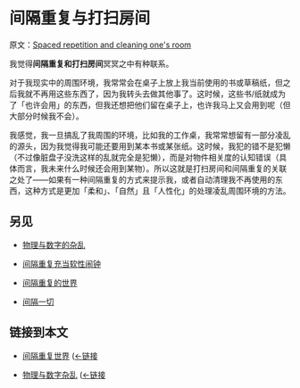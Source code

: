 # 间隔重复与打扫房间

原文：[Spaced repetition and cleaning one's room](https://wiki.issarice.com/wiki/Spaced_repetition_and_cleaning_one%27s_room)

我觉得**间隔重复和打扫房间**冥冥之中有种联系。

对于我现实中的周围环境，我常常会在桌子上放上我当前使用的书或草稿纸，但之后我就不再用这些东西了，因为我转头去做其他事了。这时候，这些书/纸就成为了「也许会用」的东西，但我还想把他们留在桌子上，也许我马上又会用到呢（但大部分时候我不会）。

我感觉，我一旦搞乱了我周围的环境，比如我的工作桌，我常常想留有一部分凌乱的源头，因为我觉得我可能还要用到某本书或某张纸。这时候，我犯的错不是犯懒（不过像脏盘子没洗这样的乱就完全是犯懒），而是对物件相关度的认知错误（具体而言，我未来什么时候还会用到某物）。所以这就是打扫房间和间隔重复的关联之处了——如果有一种间隔重复的方式来提示我，或者自动清理我不再使用的东西，这种方式是更加「柔和」、「自然」且「人性化」的处理凌乱周围环境的方法。

## 另见

* [物理与数字的杂乱](https://wiki.issarice.com/wiki/Physical_vs_digital_clutter "Physical vs digital clutter")

* [间隔重复充当软性闹钟](https://wiki.issarice.com/wiki/Spaced_repetition_as_soft_alarm_clock)

* [间隔重复的世界](https://wiki.issarice.com/wiki/Spaced_repetition_world "Spaced repetition world")

* [间隔一切](https://wiki.issarice.com/wiki/Spaced_everything )

## 链接到本文

* [间隔重复世界](https://wiki.issarice.com/wiki/Spaced_repetition_world "间隔重复世界") ([←链接](https://wiki.issarice.com/index.php?title=Special:WhatLinksHere&target=Spaced+重复+世界 "Special:WhatLinksHere")

* [物理与数字杂乱](https://wiki.issarice.com/wiki/Physical_vs_digital_clutter "物理与数字杂乱") ([←链接](https://wiki.issarice.com/index.php?title=Special:WhatLinksHere&target=Physical+vs+数字+杂乱 "Special:WhatLinksHere")